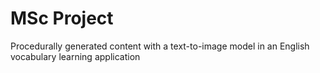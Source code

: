 # MSc Project
 Procedurally generated content with a text-to-image model in an English vocabulary learning application
